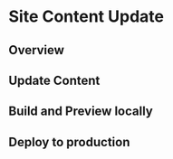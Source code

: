 # Site Content Update

## Overview

## Update Content

## Build and Preview locally

## Deploy to production
